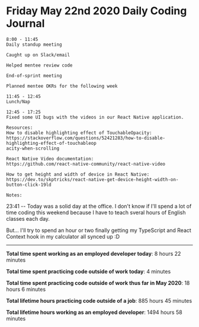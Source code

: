 # Friday May 22nd 2020 Daily Coding Journal

```
8:00 - 11:45
Daily standup meeting

Caught up on Slack/email

Helped mentee review code

End-of-sprint meeting

Planned mentee OKRs for the following week

11:45 - 12:45
Lunch/Nap

12:45 - 17:25
Fixed some UI bugs with the videos in our React Native application.

Resources:
How to disable highlighting effect of TouchableOpacity: 
https://stackoverflow.com/questions/52421283/how-to-disable-highlighting-effect-of-touchableop
acity-when-scrolling

React Native Video documentation: 
https://github.com/react-native-community/react-native-video

How to get height and width of device in React Native:
https://dev.to/skptricks/react-native-get-device-height-width-on-button-click-19ld

Notes:
```
23:41 -- Today was a solid day at the office. I don't know if I'll spend a lot of time coding this weekend because I have to teach sveral hours of English classes each day.

But... I'll try to spend an hour or two finally getting my TypeScript and React Context hook in my calculator all synced up :D
___
**Total time spent working as an employed developer today**: 8 hours 22 minutes

**Total time spent practicing code outside of work today**: 4 minutes

**Total time spent practicing code outside of work thus far in May 2020**: 18 hours 6 minutes

**Total lifetime hours practicing code outside of a job**: 885 hours 45 minutes

**Total lifetime hours working as an employed developer**: 1494 hours 58 minutes